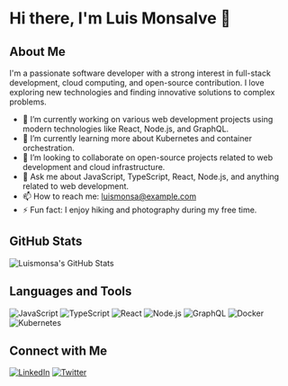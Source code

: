 # Hi there, I'm Luis Monsalve 👋

## About Me

I'm a passionate software developer with a strong interest in full-stack development, cloud computing, and open-source contribution. I love exploring new technologies and finding innovative solutions to complex problems.

- 🔭 I’m currently working on various web development projects using modern technologies like React, Node.js, and GraphQL.
- 🌱 I’m currently learning more about Kubernetes and container orchestration.
- 👯 I’m looking to collaborate on open-source projects related to web development and cloud infrastructure.
- 💬 Ask me about JavaScript, TypeScript, React, Node.js, and anything related to web development.
- 📫 How to reach me: [luismonsa@example.com](mailto:luismonsa@example.com)
- ⚡ Fun fact: I enjoy hiking and photography during my free time.

## GitHub Stats

![Luismonsa's GitHub Stats](https://github-readme-stats.vercel.app/api?username=Luismonsa&show_icons=true&theme=radical)

## Languages and Tools

![JavaScript](https://img.shields.io/badge/-JavaScript-black?style=flat-square&logo=javascript)
![TypeScript](https://img.shields.io/badge/-TypeScript-black?style=flat-square&logo=typescript)
![React](https://img.shields.io/badge/-React-black?style=flat-square&logo=react)
![Node.js](https://img.shields.io/badge/-Node.js-black?style=flat-square&logo=node.js)
![GraphQL](https://img.shields.io/badge/-GraphQL-black?style=flat-square&logo=graphql)
![Docker](https://img.shields.io/badge/-Docker-black?style=flat-square&logo=docker)
![Kubernetes](https://img.shields.io/badge/-Kubernetes-black?style=flat-square&logo=kubernetes)

## Connect with Me

[![LinkedIn](https://img.shields.io/badge/-LinkedIn-black?style=flat-square&logo=linkedin)](https://www.linkedin.com/in/luismonsa)
[![Twitter](https://img.shields.io/badge/-Twitter-black?style=flat-square&logo=twitter)](https://twitter.com/luismonsa)


<!---
Luismonsa/Luismonsa is a ✨ special ✨ repository because its `README.md` (this file) appears on your GitHub profile.
You can click the Preview link to take a look at your changes.
--->
